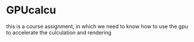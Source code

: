 # GPUcalcu
this is a course assignment, in which we need to know how to use the gpu to accelerate the culculation and rendering
